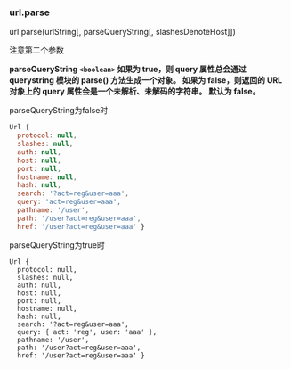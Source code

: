 ### url.parse

url.parse(urlString[, parseQueryString[, slashesDenoteHost]])

注意第二个参数

**parseQueryString `<boolean>` 如果为 true，则 query 属性总会通过 querystring 模块的 parse() 方法生成一个对象。 如果为 false，则返回的 URL 对象上的 query 属性会是一个未解析、未解码的字符串。 默认为 false。**

parseQueryString为false时
```js
Url {
  protocol: null,
  slashes: null,
  auth: null,
  host: null,
  port: null,
  hostname: null,
  hash: null,
  search: '?act=reg&user=aaa',
  query: 'act=reg&user=aaa',
  pathname: '/user',
  path: '/user?act=reg&user=aaa',
  href: '/user?act=reg&user=aaa' }
```


parseQueryString为true时
```
Url {
  protocol: null,
  slashes: null,
  auth: null,
  host: null,
  port: null,
  hostname: null,
  hash: null,
  search: '?act=reg&user=aaa',
  query: { act: 'reg', user: 'aaa' },
  pathname: '/user',
  path: '/user?act=reg&user=aaa',
  href: '/user?act=reg&user=aaa' }



```




























